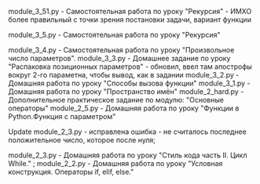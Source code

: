 module_3_51.py - Самостоятельная работа по уроку "Рекурсия" - ИМХО более правильный с точки зрения постановки задачи, вариант функции

module_3_5.py - Самостоятельная работа по уроку "Рекурсия"

module_3_4.py - Самостоятельная работа по уроку "Произвольное число параметров".
module_3_3.py - Домашнее задание по уроку "Распаковка позиционных параметров" - обновил, ввел там апострофы вокруг 2-го параметна, чтобы вывод, как в задании
module_3_2.py - Домашняя работа по уроку "Способы вызова функции"
module_3_1.py - Домашняя работа по уроку "Пространство имён"
module_2_hard.py  - Дополнительное практическое задание по модулю: "Основные операторы"
module_2_5.py - Домашняя работа по уроку "Функции в Python.Функция с параметром"

Update module_2_3.py - исправлена ошибка - не считалось последнее положительное число, которое после нуля;

module_2_3.py - Домашняя работа по уроку "Стиль кода часть II. Цикл While." ;
module_2_2.py - Домашняя работа по уроку "Условная конструкция. Операторы if, elif, else."
